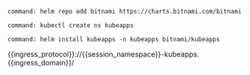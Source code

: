 ```terminal:execute
command: helm repo add bitnami https://charts.bitnami.com/bitnami
```

```terminal:execute
command: kubectl create ns kubeapps
```

```terminal:execute
command: helm install kubeapps -n kubeapps bitnami/kubeapps
```

{{ingress_protocol}}://{{session_namespace}}-kubeapps.{{ingress_domain}}/
